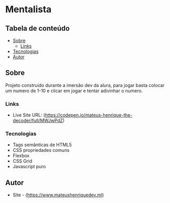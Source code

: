 # Mentalista

## Tabela de conteúdo

- [Sobre](#Sobre)
  - [Links](#links)
- [Tecnologias](#tecnologias)
- [Autor](#autor)

## Sobre

Projeto construido durante a imersão dev da alura, para jogar basta colocar um numero de 1-10 e clicar em jogar e tentar adivinhar o numero.

### Links

- Live Site URL: (https://codepen.io/mateus-henrique-the-decoder/full/MWJwPdZ)

### Tecnologias

- Tags semânticas de HTML5
- CSS propriedades comuns
- Flexbox
- CSS Grid
- Javascript puro

## Autor

- Site - (https://www.mateushenriquedev.ml)
